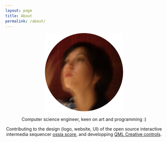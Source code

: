 ```yaml
---
layout: page
title: About
permalink: /about/
---
```


<!-- moved "vertical-align:middle" style from span to img -->


<p align="center">
  <img src="/assets/profile.png" style="width: 250px;"/>
</p>

<p align="center">
  Computer science engineer, keen on art and programming :)
</p>
<p align="center">
  Contributing to the design (logo, website, UI) of the open source interactive intermedia sequencer <a href="https://ossia.io/">ossia score</a>, and developping <a href="https://github.com/jcelerier/qml-creative-controls">QML Creative controls</a>.
</p>
